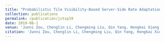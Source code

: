 ```yaml
---
title: "Probabilistic Tile Visibility-Based Server-Side Rate Adaptation for Adaptive 360-Degree Video Streaming"
collection: publications
permalink: /publication/jstsp19
date: 2019-06-1
venue: 'Junni Zou, Chenglin Li, Chengming Liu, Qin Yang, Hongkai Xiong, Eckehard Steinbach, “Probabilistic Tile Visibility-Based Server-Side Rate Adaptation for Adaptive 360-Degree Video Streaming”, accepted by IEEE Journal of Selected Topics in Signal Processing (JSTSP’2019)'
citation: 'Junni Zou, Chenglin Li, Chengming Liu, Qin Yang, Hongkai Xiong, Eckehard Steinbach, “Probabilistic Tile Visibility-Based Server-Side Rate Adaptation for Adaptive 360-Degree Video Streaming”, accepted by IEEE Journal of Selected Topics in Signal Processing (JSTSP’2019).'[PDF](http://QinYang12.github.io/files/jstsp-19.pdf)
---
```


